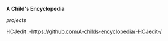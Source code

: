 **A Child's Encyclopedia**

*projects*

HCJedit :-https://github.com/A-childs-encyclopedia/-HCJedit-/
